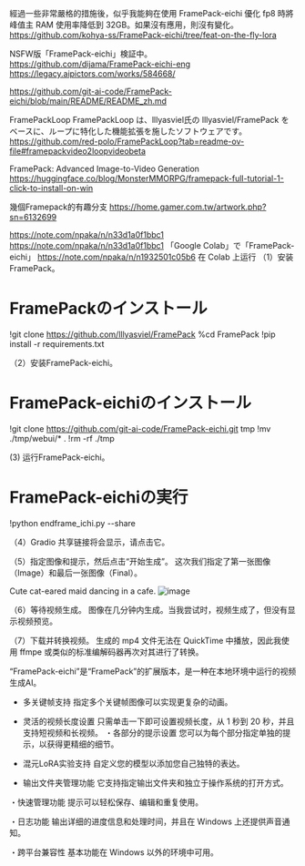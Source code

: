 經過一些非常嚴格的措施後，似乎我能夠在使用 FramePack-eichi 優化 fp8 時將峰值主 RAM 使用率降低到 32GB。如果沒有應用，則沒有變化。
https://github.com/kohya-ss/FramePack-eichi/tree/feat-on-the-fly-lora

NSFW版「FramePack-eichi」検証中。
https://github.com/dijama/FramePack-eichi-eng
https://legacy.aipictors.com/works/584668/

https://github.com/git-ai-code/FramePack-eichi/blob/main/README/README_zh.md


FramePackLoop  FramePackLoop は、lllyasviel氏の lllyasviel/FramePack をベースに、ループに特化した機能拡張を施したソフトウェアです。
https://github.com/red-polo/FramePackLoop?tab=readme-ov-file#framepackvideo2loopvideobeta


FramePack: Advanced Image-to-Video Generation
https://huggingface.co/blog/MonsterMMORPG/framepack-full-tutorial-1-click-to-install-on-win

幾個Framepack的有趣分支
https://home.gamer.com.tw/artwork.php?sn=6132699




https://note.com/npaka/n/n33d1a0f1bbc1
https://note.com/npaka/n/n33d1a0f1bbc1
「Google Colab」で「FramePack-eichi」 
https://note.com/npaka/n/n1932501c05b6
在 Colab 上运行
（1）安装FramePack。
# FramePackのインストール
!git clone https://github.com/lllyasviel/FramePack
%cd FramePack
!pip install -r requirements.txt

（2）安装FramePack-eichi。
# FramePack-eichiのインストール
!git clone https://github.com/git-ai-code/FramePack-eichi.git tmp
!mv ./tmp/webui/* .
!rm -rf ./tmp

(3) 运行FramePack-eichi。
# FramePack-eichiの実行
!python endframe_ichi.py --share

（4）Gradio 共享链接将会显示，请点击它。

（5）指定图像和提示，然后点击“开始生成”。
这次我们指定了第一张图像（Image）和最后一张图像（Final）。

Cute cat-eared maid dancing in a cafe.
![image](https://github.com/user-attachments/assets/0e1d8025-2949-430b-97cd-db450d34f580)


（6）等待视频生成。
图像在几分钟内生成。当我尝试时，视频生成了，但没有显示视频预览。


（7）下载并转换视频。
生成的 mp4 文件无法在 QuickTime 中播放，因此我使用 ffmpe 或类似的标准编解码器再次对其进行了转换。





“FramePack-eichi”是“FramePack”的扩展版本，是一种在本地环境中运行的视频生成AI。
- 多关键帧支持
指定多个关键帧图像可以实现更复杂的动画。
- 灵活的视频长度设置
只需单击一下即可设置视频长度，从 1 秒到 20 秒，并且支持短视频和长视频。
・各部分的提示设置
您可以为每个部分指定单独的提示，以获得更精细的细节。
- 混元LoRA实验支持
​自定义您的模型以添加您自己独特的表达。

- 输出文件夹管理功能
它支持指定输出文件夹和独立于操作系统的打开方式。

・快速管理功能
​提示可以轻松保存、编辑和重复使用。

・日志功能
输出详细的进度信息和处理时间，并且在 Windows 上还提供声音通知。

・跨平台兼容性
基本功能在 Windows 以外的环境中可用。


